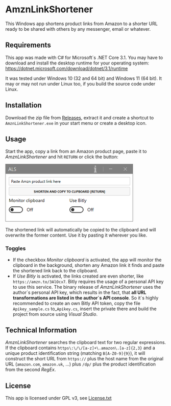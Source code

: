 ﻿# AmznLinkShortener

This Windows app shortens product links from Amazon to a shorter URL ready to be shared with others by 
any messenger, email or whatever.

## Requirements

This app was made with C# for Microsoft´s .NET Core 3.1. You may have to download and install the 
desktop runtime for your operating system: https://dotnet.microsoft.com/download/dotnet/3.1/runtime

It was tested under Windows 10 (32 and 64 bit) and Windows 11 (64 bit). 
It may or may not run under Linux too, if you build the source code under Linux.

## Installation

Download the zip file from [Releases](https://github.com/elpatron68/AmznLinkShortener/releases/latest), 
extract it and create a shortcut to `AmznLinkShortener.exe` in your start menu or create a desktop icon.

## Usage

Start the app, copy a link from an Amazon product page, paste it to *AmznLinkShortener* and hit `RETURN` 
or click the button:

![Animated GIF showing usage](usage.gif)

The shortened link will automatically be copied to the clipboard and will overwrite the former content. 
Use it by pasting it wherever you like.

### Toggles

- If the checkbox *Monitor clipboard* is activated, the app will monitor the clipboard in the background, 
shorten any Amazon link it finds and paste the shortened link back to the clipboard.
- If *Use Bitly* is activated, the links created are even shorter, like `https://amzn.to/3AlOcx7`. 
Bitly requires the usage of a personal API key to use this service. The binary release of *AmznLinkShortener* 
uses the author´s personal API key, which results in the fact, that **all URL transformations are listed 
in the author´s API console**. So it´s highly recommended to create an own Bitly API token, copy the file 
`Apikey_sample.cs` to_`Apikey.cs`, insert the private there and build the project from source using 
*Visual Studio*.

## Technical Information

*AmznLinkShortener* searches the clipboard text for two regular expressions. 
If the clipboard contains `https\:\/\/[a-z]+\.amazon\.[a-z]{2,3}` and a unique product 
identification string (matching `B[A-Z0-9]{9}`), it will construct the short URL from `https://` plus 
the host name from the original URL (`amazon.com`, `amazon.uk`, ...) plus `/dp/` plus 
the product identification from the second *RegEx*.

## License

This app is licensed under GPL v3, see [License.txt](License.txt)